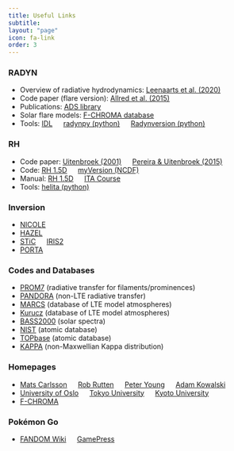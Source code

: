 ```yaml
---
title: Useful Links
subtitle: 
layout: "page"
icon: fa-link
order: 3
---
```


### RADYN

* Overview of radiative hydrodynamics: [Leenaarts et al. (2020)](https://link.springer.com/article/10.1007/s41116-020-0024-x)
* Code paper (flare version): [Allred et al. (2015)](https://iopscience.iop.org/article/10.1088/0004-637X/809/1/104)
* Publications: [ADS library](https://ui.adsabs.harvard.edu/public-libraries/tY0f2oP7SvO5yRfNlp4aZw)
* Solar flare models: [F-CHROMA database](https://star.pst.qub.ac.uk/wiki/doku.php/public/solarmodels/start)
* Tools: [IDL](http://folk.uio.no/matsc/radyn/tools.tar) &emsp; [radynpy (python)](https://github.com/Goobley/radynpy) &emsp; [Radynversion (python)](https://github.com/Goobley/Radynversion)

### RH

* Code paper: [Uitenbroek (2001)](https://iopscience.iop.org/article/10.1086/321659) &emsp; [Pereira & Uitenbroek (2015)](https://www.aanda.org/articles/aa/abs/2015/02/aa24785-14/aa24785-14.html)
* Code: [RH 1.5D](https://github.com/ITA-Solar/rh) &emsp; [myVersion (NCDF)](https://github.com/hshongjie/rh)
* Manual: [RH 1.5D](https://rh15d.readthedocs.io) &emsp; [ITA Course](https://folk.uio.no/tiago/teaching/ast5210/#ast5210-rh-exercises)
* Tools: [helita (python)](https://github.com/ITA-solar/helita)

### Inversion

* [NICOLE](https://github.com/hsocasnavarro/NICOLE)
* [HAZEL](https://github.com/aasensio/hazel2)
* [STiC](https://github.com/jaimedelacruz/stic) &emsp; [IRIS2](https://iris.lmsal.com/iris2)
* [PORTA](https://gitlab.com/polmag/PORTA)

### Codes and Databases

* [PROM7](https://idoc.ias.u-psud.fr/MEDOC/Radiative%20transfer%20codes/PROM7) (radiative transfer for filaments/prominences)
* [PANDORA](https://www.cfa.harvard.edu/~avrett/pandora/) (non-LTE radiative transfer)
* [MARCS](https://marcs.astro.uu.se) (database of LTE model atmospheres)
* [Kurucz](http://www.stsci.edu/hst/instrumentation/reference-data-for-calibration-and-tools/astronomical-catalogs/kurucz-1993-models) (database of LTE model atmospheres)
* [BASS2000](http://bass2000.obspm.fr/solar_spect.php) (solar spectra)
* [NIST](https://physics.nist.gov/PhysRefData/ASD/lines_form.html) (atomic database)
* [TOPbase](http://cdsweb.u-strasbg.fr/topbase/topbase.html) (atomic database)
* [KAPPA](http://space.asu.cas.cz/~elena/) (non-Maxwellian Kappa distribution)

### Homepages

* [Mats Carlsson](http://folk.uio.no/matsc/) &emsp; [Rob Rutten](http://www.staff.science.uu.nl/~rutte101/) &emsp; [Peter Young](http://www.pyoung.org) &emsp; [Adam Kowalski](https://afkowalski.bitbucket.io)
* [University of Oslo](https://www.mn.uio.no/rocs/english/) &emsp; [Tokyo University](http://www-space.eps.s.u-tokyo.ac.jp/group/yokoyama-lab/) &emsp; [Kyoto University](https://www.kwasan.kyoto-u.ac.jp)
* [F-CHROMA](http://www.fchroma.org)

### Pokémon Go

* [FANDOM Wiki](https://pokemongo.fandom.com/wiki/Pokémon_GO_Wiki) &emsp; [GamePress](https://gamepress.gg/pokemongo/)
